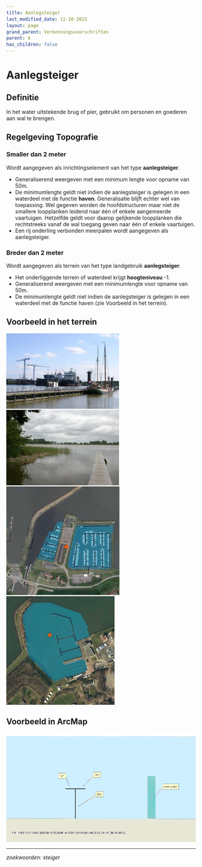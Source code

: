 ```yaml
---
title: Aanlegsteiger
last_modified_date: 11-10-2023
layout: page
grand_parent: Verkenningsvoorschriften
parent: A
has_children: false
---
```


Aanlegsteiger
=============

## Definitie

In het water uitstekende brug of pier, gebruikt om personen en goederen aan wal te brengen.

## Regelgeving Topografie

### Smaller dan 2 meter
Wordt aangegeven als inrichtingselement van het type **aanlegsteiger**.
- Generaliserend weergeven met een minimum lengte voor opname van 50m.
- De minimumlengte geldt niet indien de aanlegsteiger is gelegen in een waterdeel met de functie **haven**. Generalisatie blijft echter wel van toepassing. Wel gegeven worden de hoofdstructuren maar niet de smallere loopplanken leidend naar één of enkele aangemeerde vaartuigen. Hetzelfde geldt voor daarop gelijkende loopplanken die rechtstreeks vanaf de wal toegang geven naar één of enkele vaartuigen.
- Een rij onderling verbonden meerpalen wordt aangegeven als aanlegsteiger.

### Breder dan 2 meter
Wordt aangegeven als terrein van het type landgebruik **aanlegsteiger**.
- Het onderliggende terrein of waterdeel krijgt **hoogteniveau** -1.
- Generaliserend weergeven met een minimumlengte voor opname van 50m.
- De minimumlengte geldt niet indien de aanlegsteiger is gelegen in een waterdeel met de functie haven (zie Voorbeeld in het terrein).

## Voorbeeld in het terrein

![](vv_0017_300x200.jpg)
![](vv_0132_300x200.jpg)
![](aanlegsteiger2_301x288.jpg)
![](aanlegsteiger3_288x288.jpg)

## Voorbeeld in ArcMap

![](aanlegsteiger.png)

----------------------
_zoekwoorden: steiger_